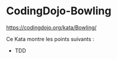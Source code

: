 # CodingDojo-Bowling

https://codingdojo.org/kata/Bowling/

Ce Kata montre les points suivants :
- TDD
